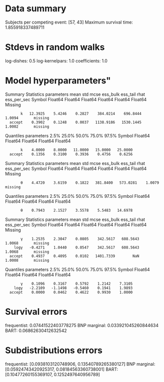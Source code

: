# Data summary
Subjects per competing event: [57, 43]
Maximum survival time: 1.855918337489711

# Stdevs in random walks
log-dishes:     0.5
log-kernelpars: 1.0
coefficients:   1.0

# Model hyperparameters"

Summary Statistics
  parameters      mean       std      mcse    ess_bulk    ess_tail      rhat   ess_per_sec 
      Symbol   Float64   Float64   Float64     Float64     Float64   Float64       Missing

           k   12.3925    5.4246    0.2827    384.0214    696.8444    1.0094       missing
      accept    0.3902    0.1248    0.0037   1138.9186   1530.1445    1.0002       missing

Quantiles
  parameters      2.5%     25.0%     50.0%     75.0%     97.5% 
      Symbol   Float64   Float64   Float64   Float64   Float64

           k    4.0000    8.0000   11.0000   15.0000   25.0000
      accept    0.1356    0.3100    0.3936    0.4756    0.6256

Summary Statistics
  parameters      mean       std      mcse   ess_bulk   ess_tail      rhat   ess_per_sec 
      Symbol   Float64   Float64   Float64    Float64    Float64   Float64       Missing

           θ    4.4720    3.6159    0.1822   381.8400   573.0281    1.0079       missing

Quantiles
  parameters      2.5%     25.0%     50.0%     75.0%     97.5% 
      Symbol   Float64   Float64   Float64   Float64   Float64

           θ    0.7943    2.1527    3.5578    5.5483   14.6978

Summary Statistics
  parameters      mean       std      mcse    ess_bulk   ess_tail      rhat   ess_per_sec 
      Symbol   Float64   Float64   Float64     Float64    Float64   Float64       Missing

           γ    1.2535    2.3047    0.0805    342.5617   608.5643    1.0068       missing
        logγ   -0.4271    1.0440    0.0547    342.5617   608.5643    1.0068       missing
      accept    0.4937    0.4095    0.0102   1401.7339        NaN    1.0008       missing

Quantiles
  parameters      2.5%     25.0%     50.0%     75.0%     97.5% 
      Symbol   Float64   Float64   Float64   Float64   Float64

           γ    0.1096    0.3167    0.5792    1.2142    7.3105
        logγ   -2.2109   -1.1498   -0.5460    0.1941    1.9893
      accept    0.0000    0.0462    0.4622    0.9930    1.0000

# Survival errors
frequentist:    0.07441522403778275
BNP marginal:   0.033921045260844634
BART:   0.06862630412632542

# Subdistributions errors
frequentist:    [0.0938103120748906, 0.13540789265380127]
BNP marginal:   [0.05924743420925317, 0.08184563360738001]
BART:   [0.10477260155369107, 0.1252497640956789]